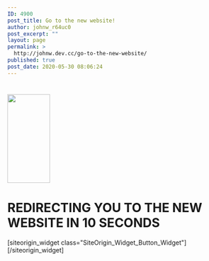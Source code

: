 ```yaml
---
ID: 4900
post_title: Go to the new website!
author: johnw_r64uc0
post_excerpt: ""
layout: page
permalink: >
  http://johnw.dev.cc/go-to-the-new-website/
published: true
post_date: 2020-05-30 08:06:24
---
```

<div id="pl-4900"  class="panel-layout" ><div id="pg-4900-0"  class="panel-grid panel-no-style"  data-style="{&quot;background_image_attachment&quot;:false,&quot;background_display&quot;:&quot;tile&quot;,&quot;lsow_dark_bg&quot;:&quot;&quot;,&quot;cell_alignment&quot;:&quot;flex-start&quot;,&quot;disable_row&quot;:&quot;&quot;,&quot;disable_desktop&quot;:&quot;&quot;,&quot;disable_tablet&quot;:&quot;&quot;,&quot;disable_mobile&quot;:&quot;&quot;,&quot;animation_event&quot;:&quot;enter&quot;,&quot;animation_screen_offset&quot;:&quot;0&quot;,&quot;animation_duration&quot;:&quot;1&quot;,&quot;animation_repeat&quot;:&quot;&quot;,&quot;animation_hide&quot;:true,&quot;animation_state_end&quot;:&quot;visible&quot;,&quot;animation_delay&quot;:&quot;0&quot;,&quot;animation_debounce&quot;:&quot;0.1&quot;}"  data-ratio="1"  data-ratio-direction="right" ><div id="pgc-4900-0-0"  class="panel-grid-cell"  data-weight="1" ><div id="panel-4900-0-0-0" class="so-panel widget widget_sow-editor panel-first-child panel-last-child" data-index="0" data-style="{&quot;background_image_attachment&quot;:false,&quot;background_display&quot;:&quot;tile&quot;,&quot;so_cpt_readonly&quot;:&quot;&quot;,&quot;disable_widget&quot;:&quot;&quot;,&quot;disable_desktop&quot;:&quot;&quot;,&quot;disable_tablet&quot;:&quot;&quot;,&quot;disable_mobile&quot;:&quot;&quot;,&quot;animation_event&quot;:&quot;enter&quot;,&quot;animation_screen_offset&quot;:&quot;0&quot;,&quot;animation_duration&quot;:&quot;1&quot;,&quot;animation_repeat&quot;:&quot;&quot;,&quot;animation_hide&quot;:true,&quot;animation_state_end&quot;:&quot;visible&quot;,&quot;animation_delay&quot;:&quot;0&quot;,&quot;animation_debounce&quot;:&quot;0.1&quot;}" ><div class="so-widget-sow-editor so-widget-sow-editor-base">
<div class="siteorigin-widget-tinymce textwidget">
	<head>
  <meta http-equiv="refresh" content="9; URL=https://www.jofowood.com" />
</head></div>
</div></div></div></div><div id="pg-4900-1"  class="panel-grid panel-has-style"  data-style="{&quot;row_css&quot;:&quot;margin-top:150px&quot;,&quot;background_image_attachment&quot;:false,&quot;background_display&quot;:&quot;tile&quot;,&quot;lsow_dark_bg&quot;:&quot;&quot;,&quot;cell_alignment&quot;:&quot;flex-start&quot;,&quot;disable_row&quot;:&quot;&quot;,&quot;disable_desktop&quot;:&quot;&quot;,&quot;disable_tablet&quot;:&quot;&quot;,&quot;disable_mobile&quot;:&quot;&quot;,&quot;animation_event&quot;:&quot;enter&quot;,&quot;animation_screen_offset&quot;:&quot;0&quot;,&quot;animation_duration&quot;:&quot;1&quot;,&quot;animation_repeat&quot;:&quot;&quot;,&quot;animation_hide&quot;:true,&quot;animation_state_end&quot;:&quot;visible&quot;,&quot;animation_delay&quot;:&quot;0&quot;,&quot;animation_debounce&quot;:&quot;0.1&quot;}"  data-ratio="1"  data-ratio-direction="right" ><div class="panel-row-style panel-row-style-for-4900-1" ><div id="pgc-4900-1-0"  class="panel-grid-cell"  data-weight="0.43409742120344" ><div id="panel-4900-1-0-0" class="so-panel widget widget_sow-editor panel-first-child panel-last-child" data-index="1" data-style="{&quot;background_image_attachment&quot;:false,&quot;background_display&quot;:&quot;tile&quot;,&quot;so_cpt_readonly&quot;:&quot;&quot;,&quot;disable_widget&quot;:&quot;&quot;,&quot;disable_desktop&quot;:&quot;&quot;,&quot;disable_tablet&quot;:&quot;&quot;,&quot;disable_mobile&quot;:&quot;&quot;,&quot;animation_event&quot;:&quot;enter&quot;,&quot;animation_screen_offset&quot;:&quot;0&quot;,&quot;animation_duration&quot;:&quot;1&quot;,&quot;animation_repeat&quot;:&quot;&quot;,&quot;animation_hide&quot;:true,&quot;animation_state_end&quot;:&quot;visible&quot;,&quot;animation_delay&quot;:&quot;0&quot;,&quot;animation_debounce&quot;:&quot;0.1&quot;}" ><div class="so-widget-sow-editor so-widget-sow-editor-base">
<div class="siteorigin-widget-tinymce textwidget">
	<h1><img class="size-full wp-image-4904 alignright" src="/wp-content/uploads/2020/05/cartouche4-orange-200.png" alt="" width="96" height="200" /></h1>
</div>
</div></div></div><div id="pgc-4900-1-1"  class="panel-grid-cell"  data-weight="0.56590257879656" ><div id="panel-4900-1-1-0" class="so-panel widget widget_sow-editor panel-first-child panel-last-child" data-index="2" data-style="{&quot;background_image_attachment&quot;:false,&quot;background_display&quot;:&quot;tile&quot;,&quot;so_cpt_readonly&quot;:&quot;&quot;,&quot;disable_widget&quot;:&quot;&quot;,&quot;disable_desktop&quot;:&quot;&quot;,&quot;disable_tablet&quot;:&quot;&quot;,&quot;disable_mobile&quot;:&quot;&quot;,&quot;animation_event&quot;:&quot;enter&quot;,&quot;animation_screen_offset&quot;:&quot;0&quot;,&quot;animation_duration&quot;:&quot;1&quot;,&quot;animation_repeat&quot;:&quot;&quot;,&quot;animation_hide&quot;:true,&quot;animation_state_end&quot;:&quot;visible&quot;,&quot;animation_delay&quot;:&quot;0&quot;,&quot;animation_debounce&quot;:&quot;0.1&quot;}" ><div class="so-widget-sow-editor so-widget-sow-editor-base">
<div class="siteorigin-widget-tinymce textwidget">
	<h1>REDIRECTING
YOU TO THE NEW
WEBSITE IN
<span id="counter">10</span> SECONDS</h1>
<script type="text/javascript">
function countdown() {
    var i = document.getElementById('counter');
    if (parseInt(i.innerHTML)<=0) {
        location.href = 'login.php';
    }
if (parseInt(i.innerHTML)!=0) {
    i.innerHTML = parseInt(i.innerHTML)-1;
}
}
setInterval(function(){ countdown(); },1000);
</script></div>
</div></div></div></div></div><div id="pg-4900-2"  class="panel-grid panel-no-style"  data-style="{&quot;background_image_attachment&quot;:false,&quot;background_display&quot;:&quot;tile&quot;,&quot;lsow_dark_bg&quot;:&quot;&quot;,&quot;cell_alignment&quot;:&quot;flex-start&quot;,&quot;disable_row&quot;:&quot;&quot;,&quot;disable_desktop&quot;:&quot;&quot;,&quot;disable_tablet&quot;:&quot;&quot;,&quot;disable_mobile&quot;:&quot;&quot;,&quot;animation_event&quot;:&quot;enter&quot;,&quot;animation_screen_offset&quot;:&quot;0&quot;,&quot;animation_duration&quot;:&quot;1&quot;,&quot;animation_repeat&quot;:&quot;&quot;,&quot;animation_hide&quot;:true,&quot;animation_state_end&quot;:&quot;visible&quot;,&quot;animation_delay&quot;:&quot;0&quot;,&quot;animation_debounce&quot;:&quot;0.1&quot;}"  data-ratio="1"  data-ratio-direction="right" ><div id="pgc-4900-2-0"  class="panel-grid-cell"  data-weight="1" ><div id="panel-4900-2-0-0" class="so-panel widget widget_sow-button panel-first-child panel-last-child" data-index="3" data-style="{&quot;background_image_attachment&quot;:false,&quot;background_display&quot;:&quot;tile&quot;,&quot;so_cpt_readonly&quot;:&quot;&quot;,&quot;disable_widget&quot;:&quot;&quot;,&quot;disable_desktop&quot;:&quot;&quot;,&quot;disable_tablet&quot;:&quot;&quot;,&quot;disable_mobile&quot;:&quot;&quot;,&quot;animation_event&quot;:&quot;enter&quot;,&quot;animation_screen_offset&quot;:&quot;0&quot;,&quot;animation_duration&quot;:&quot;1&quot;,&quot;animation_repeat&quot;:&quot;&quot;,&quot;animation_hide&quot;:true,&quot;animation_state_end&quot;:&quot;visible&quot;,&quot;animation_delay&quot;:&quot;0&quot;,&quot;animation_debounce&quot;:&quot;0.1&quot;}" >[siteorigin_widget class="SiteOrigin_Widget_Button_Widget"]<input type="hidden" value="{&quot;instance&quot;:{&quot;text&quot;:&quot;Go Now&quot;,&quot;url&quot;:&quot;https:\/\/jofowood.com&quot;,&quot;button_icon&quot;:{&quot;icon_selected&quot;:&quot;&quot;,&quot;icon_color&quot;:false,&quot;icon&quot;:0,&quot;icon_placement&quot;:&quot;left&quot;,&quot;so_field_container_state&quot;:&quot;closed&quot;},&quot;design&quot;:{&quot;width&quot;:false,&quot;width_unit&quot;:&quot;px&quot;,&quot;align&quot;:&quot;center&quot;,&quot;theme&quot;:&quot;wire&quot;,&quot;button_color&quot;:&quot;#000000&quot;,&quot;text_color&quot;:&quot;#000000&quot;,&quot;font&quot;:&quot;default&quot;,&quot;font_size&quot;:&quot;1&quot;,&quot;rounding&quot;:&quot;1.5&quot;,&quot;padding&quot;:&quot;1&quot;,&quot;so_field_container_state&quot;:&quot;open&quot;,&quot;hover&quot;:false},&quot;attributes&quot;:{&quot;id&quot;:&quot;&quot;,&quot;classes&quot;:&quot;&quot;,&quot;title&quot;:&quot;&quot;,&quot;onclick&quot;:&quot;&quot;,&quot;rel&quot;:&quot;&quot;,&quot;so_field_container_state&quot;:&quot;closed&quot;},&quot;_sow_form_id&quot;:&quot;9293523985ed28196ba2a1660052867&quot;,&quot;_sow_form_timestamp&quot;:&quot;1590854843818&quot;,&quot;new_window&quot;:false},&quot;args&quot;:{&quot;before_widget&quot;:&quot;&lt;div id=\&quot;panel-4900-2-0-0\&quot; class=\&quot;so-panel widget widget_sow-button panel-first-child panel-last-child\&quot; data-index=\&quot;3\&quot; data-style=\&quot;{&amp;quot;background_image_attachment&amp;quot;:false,&amp;quot;background_display&amp;quot;:&amp;quot;tile&amp;quot;,&amp;quot;so_cpt_readonly&amp;quot;:&amp;quot;&amp;quot;,&amp;quot;disable_widget&amp;quot;:&amp;quot;&amp;quot;,&amp;quot;disable_desktop&amp;quot;:&amp;quot;&amp;quot;,&amp;quot;disable_tablet&amp;quot;:&amp;quot;&amp;quot;,&amp;quot;disable_mobile&amp;quot;:&amp;quot;&amp;quot;,&amp;quot;animation_event&amp;quot;:&amp;quot;enter&amp;quot;,&amp;quot;animation_screen_offset&amp;quot;:&amp;quot;0&amp;quot;,&amp;quot;animation_duration&amp;quot;:&amp;quot;1&amp;quot;,&amp;quot;animation_repeat&amp;quot;:&amp;quot;&amp;quot;,&amp;quot;animation_hide&amp;quot;:true,&amp;quot;animation_state_end&amp;quot;:&amp;quot;visible&amp;quot;,&amp;quot;animation_delay&amp;quot;:&amp;quot;0&amp;quot;,&amp;quot;animation_debounce&amp;quot;:&amp;quot;0.1&amp;quot;}\&quot; &gt;&quot;,&quot;after_widget&quot;:&quot;&lt;\/div&gt;&quot;,&quot;before_title&quot;:&quot;&lt;h3 class=\&quot;widget-title\&quot;&gt;&quot;,&quot;after_title&quot;:&quot;&lt;\/h3&gt;&quot;,&quot;widget_id&quot;:&quot;widget-2-0-0&quot;}}" />[/siteorigin_widget]</div></div></div></div>